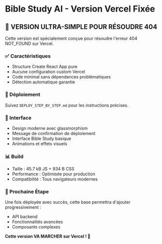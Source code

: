 # Bible Study AI - Version Vercel Fixée

## 🎯 VERSION ULTRA-SIMPLE POUR RÉSOUDRE 404

Cette version est spécialement conçue pour résoudre l'erreur 404 NOT_FOUND sur Vercel.

### ✅ Caractéristiques
- Structure Create React App pure
- Aucune configuration custom Vercel
- Code minimal sans dépendances problématiques
- Détection automatique garantie

### 🚀 Déploiement
Suivez `DEPLOY_STEP_BY_STEP.md` pour les instructions précises.

### 🎨 Interface
- Design moderne avec glassmorphism
- Message de confirmation de déploiement
- Interface Bible Study basique
- Animations et effets visuels

### 📊 Build
- Taille : 45.7 kB JS + 934 B CSS
- Performance : Optimisée pour production
- Compatibilité : Tous navigateurs modernes

### 🔄 Prochaine Étape
Une fois déployée avec succès, cette base permettra d'ajouter progressivement :
- API backend
- Fonctionnalités avancées
- Composants complexes

**Cette version VA MARCHER sur Vercel ! 🚀**
